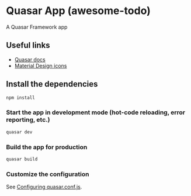 # Quasar App (awesome-todo)

A Quasar Framework app

## Useful links
- [Quasar docs](https://quasar.dev/start/pick-quasar-flavour)
- [Material Design icons](https://material.io/resources/icons/?style=baseline)

## Install the dependencies
```bash
npm install
```

### Start the app in development mode (hot-code reloading, error reporting, etc.)
```bash
quasar dev
```


### Build the app for production
```bash
quasar build
```

### Customize the configuration
See [Configuring quasar.conf.js](https://quasar.dev/quasar-cli/quasar-conf-js).
